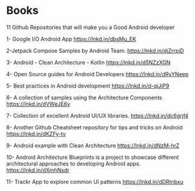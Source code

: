 # Books

11 Github Repositories that will make you a Good Android developer

1- Google I/O Android App
https://lnkd.in/dbsMu_EK

2-Jetpack Compose Samples by Android Team.
https://lnkd.in/djZrrpiD

3- Android - Clean Architecture - Kotlin
https://lnkd.in/d5NZzXGN

4- Open Source guides for Android Developers
https://lnkd.in/dRyYNeep

5- Best practices in Android development
https://lnkd.in/d-qiJiP9

6- A collection of samples using the Architecture Components
https://lnkd.in/dVWeJE6v

7- Collection of excellent Android UI/UX libraries.
https://lnkd.in/dc6grjf4

8- Another Github Cheatsheet repository for tips and tricks on Android
https://lnkd.in/dKZFy-tv

9- Android example with Clean Architecture
https://lnkd.in/dNzM-hrZ

10- Android Architecture Blueprints is a project to showcase different architectural approaches to developing Android apps.
https://lnkd.in/dXmhNsdr

11- Trackr App to explore common UI patterns
https://lnkd.in/dDRtnbxu
